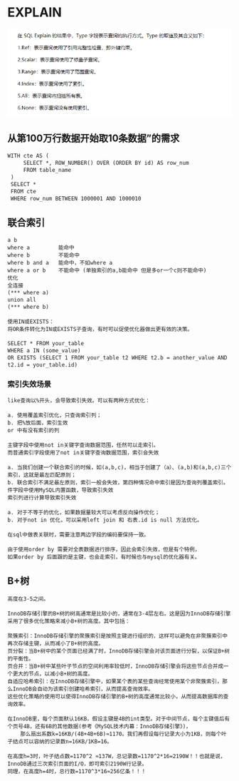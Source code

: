 # EXPLAIN

![img.png](pic/img.png)
## 从第100万行数据开始取10条数据”的需求
    WITH cte AS (
         SELECT *, ROW_NUMBER() OVER (ORDER BY id) AS row_num
         FROM table_name
     )
     SELECT * 
     FROM cte 
     WHERE row_num BETWEEN 1000001 AND 1000010

## 联合索引
    a b
    where a         能命中
    where b         不能命中
    where b and a   能命中，不如where a
    where a or b    不能命中 (单独索引的a,b能命中 但是多or一个c则不能命中)
    优化
    全连接
    (*** where a)
    union all
    (*** where b)

    使用IN或EXISTS：
    将OR条件转化为IN或EXISTS子查询，有时可以促使优化器做出更有效的决策。
    
    SELECT * FROM your_table
    WHERE a IN (some_value)
    OR EXISTS (SELECT 1 FROM your_table t2 WHERE t2.b = another_value AND t2.id = your_table.id)

### 索引失效场景
    like查询以%开头，会导致索引失效。可以有两种方式优化：

    a. 使用覆盖索引优化，只查询索引列；
    b. 把%放后面，索引生效 
    or 中有没有索引的列

    主键字段中使用not in关键字查询数据范围，任然可以走索引。
    而普通索引字段使用了not in关键字查询数据范围，索引会失效 

    a. 当我们创建一个联合索引的时候，如(a,b,c)，相当于创建了（a）、(a,b)和(a,b,c)三个索引，这就是最左匹配原则；
    b. 联合索引不满足最左原则，索引一般会失效，第四种情况命中索引是因为查询列覆盖索引。 
    件字段中使用MySQL内置函数，导致索引失效 
    索引列进行计算导致索引失效

    a. 对于不等于的优化，如果数据量较大可以考虑反向操作优化；
    b. 对于not in 优化，可以采用left join 和 右表.id is null 方法优化。 

    在sql中做表关联时，需要注意两边字段的编码要保持一致。 

    由于使用order by 需要对全表数据进行排序，因此会索引失效，但是有个特例，
    如果order by 后面跟的是主键，也会走索引，有时候也与mysql的优化器有关。

## B+树
    高度在3-5之间。

    InnoDB存储引擎的B+树的树高通常是比较小的，通常在3-4层左右。这是因为InnoDB存储引擎采用了很多优化策略来减小B+树的高度。其中包括：
    
    聚簇索引：InnoDB存储引擎的聚簇索引是按照主键进行组织的，这样可以避免在非聚簇索引中再次存储主键，从而减小了B+树的高度。
    页分裂：当B+树中的某个页面已经满了时，InnoDB存储引擎会对该页面进行分裂，以保证B+树的平衡性。
    页合并：当B+树中某些叶子节点的空间利用率较低时，InnoDB存储引擎会将这些节点合并成一个更大的节点，以减小B+树的高度。
    自适应哈希索引：在InnoDB存储引擎中，如果某个表的某些查询经常使用某个非聚簇索引，那么InnoDB会自动为该索引创建哈希索引，从而提高查询效率。
    这些优化策略的使用可以使得InnoDB存储引擎的B+树的高度通常比较小，从而提高数据库的查询效率。

    在InnoDB里，每个页面默认16KB，假设主键是4B的int类型。对于中间节点，每个主键值后有个页号4B，还有6B的其他数据(参考《MySQL技术内幕：InnoDB存储引擎》)，
        那么扇出系数k=16KB/(4B+4B+6B)≈1170。我们再假设每行记录大小为1KB，则每个叶子结点可以容纳的记录数n=16KB/1KB=16。

    在高度h=3时，叶子结点数=1170^2 ≈137W，总记录数=1170^2*16=2190W！！也就是说，InnoDB通过三次索引页面的I/O，即可索引2190W行记录。
    同理，在高度h=4时，总行数=1170^3*16≈256亿条！！！
